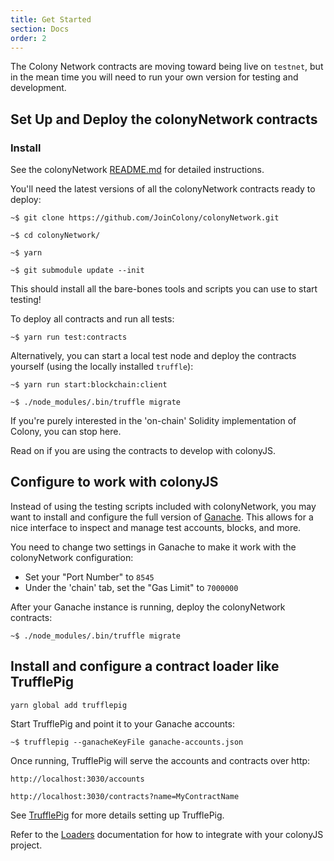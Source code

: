 ```yaml
---
title: Get Started
section: Docs
order: 2
---
```


The Colony Network contracts are moving toward being live on `testnet`, but in the mean time you will need to run your own version for testing and development.

## Set Up and Deploy the colonyNetwork contracts

### Install
See the colonyNetwork [README.md](https://github.com/JoinColony/colonyNetwork#install) for detailed instructions.

You'll need the latest versions of all the colonyNetwork contracts ready to deploy:

```
~$ git clone https://github.com/JoinColony/colonyNetwork.git

~$ cd colonyNetwork/

~$ yarn

~$ git submodule update --init
```

This should install all the bare-bones tools and scripts you can use to start testing!

To deploy all contracts and run all tests:
```
~$ yarn run test:contracts

```

Alternatively, you can start a local test node and deploy the contracts yourself (using the locally installed `truffle`):
```
~$ yarn run start:blockchain:client

~$ ./node_modules/.bin/truffle migrate
```

If you're purely interested in the 'on-chain' Solidity implementation of Colony, you can stop here.

Read on if you are using the contracts to develop with colonyJS.

## Configure to work with colonyJS

Instead of using the testing scripts included with colonyNetwork, you may want to install and configure the full version of [Ganache](https://github.com/trufflesuite/ganache). This allows for a nice interface to inspect and manage test accounts, blocks, and more.

You need to change two settings in Ganache to make it work with the colonyNetwork configuration:

* Set your "Port Number" to `8545`
* Under the 'chain' tab, set the "Gas Limit" to `7000000`

After your Ganache instance is running, deploy the colonyNetwork contracts:
```
~$ ./node_modules/.bin/truffle migrate
```

## Install and configure a contract loader like TrufflePig

```
yarn global add trufflepig
```

Start TrufflePig and point it to your Ganache accounts:
```
~$ trufflepig --ganacheKeyFile ganache-accounts.json
```

Once running, TrufflePig will serve the accounts and contracts over http:
```
http://localhost:3030/accounts
```
```
http://localhost:3030/contracts?name=MyContractName
```

See [TrufflePig](https://github.com/JoinColony/trufflepig) for more details setting up TrufflePig.

Refer to the [Loaders](/colonyjs/docs-loaders/) documentation for how to integrate with your colonyJS project.

